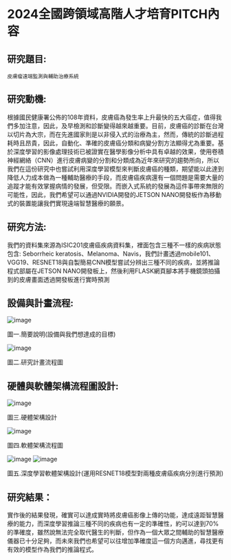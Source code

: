 # 2024全國跨領域高階人才培育PITCH內容
## 研究題目: 
    皮膚瘤遠端監測與輔助治療系統
## 研究動機: 
根據國民健康署公佈的108年資料，皮膚癌為發生率上升最快的五大癌症，值得我們多加注意，因此，及早檢測和診斷變得越來越重要。目前，皮膚癌的診斷在台灣以切片為大宗，而在先進國家則是以非侵入式的治療為主，然而，傳統的診斷過程耗時且昂貴，因此，自動化、準確的皮膚癌分類和病變分割方法顯得尤為重要。基於深度學習的影像處理技術已被證實在醫學影像分析中具有卓越的效果，使用卷積神經網絡（CNN）進行皮膚病變的分割和分類成為近年來研究的趨勢所向，所以我們在這份研究中也嘗試利用深度學習模型來判斷皮膚癌的種類，期望能以此達到降低人力成本做為一種輔助醫療的手段，而皮膚癌疾病還有一個問題是需要大量的追蹤才能有效掌握病情的發展，但受限。而嵌入式系統的發展為這件事帶來無限的可能性，因此，我們希望可以通過NVIDIA開發的JETSON NANO開發板作為移動式的裝置能讓我們實現遠端智慧醫療的願景。
## 研究方法:
我們的資料集來源為ISIC201皮膚癌疾病資料集，裡面包含三種不一樣的疾病狀態包含: Seborrheic keratosis、Melanoma、Navis，我們計畫透過mobile101、VGG19、RESNET18與自製簡易CNN模型嘗試分辨出三種不同的疾病，並將推論程式部屬在JETSON NANO開發板上，然後利用FLASK網頁腳本將手機鏡頭拍攝到的皮膚畫面透過開發板進行實時預測
## 設備與計畫流程:

![image](https://github.com/user-attachments/assets/fddea05c-47d8-40cb-861c-2f3424c95d1b)

圖一.簡要說明(設備與我們想達成的目標)

![image](https://github.com/user-attachments/assets/4f1d37c3-8fd2-439d-82a8-daa901aa077a)
	 
圖二.研究計畫流程圖




## 硬體與軟體架構流程圖設計:

![image](https://github.com/user-attachments/assets/1d1bcefa-318b-438c-a0df-d8fc07441321)


 
圖三.硬體架構設計

![image](https://github.com/user-attachments/assets/f7311af4-8ca9-466b-9393-ef56a1d16c7a)

圖四.軟體架構流程圖

![image](https://github.com/user-attachments/assets/952b5b16-20de-4c1a-bd7b-538decb58223) 
![image](https://github.com/user-attachments/assets/8e024d6b-bb01-4feb-9a31-3e2311c5200a)

 
圖五.深度學習軟體架構設計(運用RESNET18模型對兩種皮膚癌疾病分別進行預測)

## 研究結果：
實作後的結果發現，確實可以達成實時將皮膚癌影像上傳的功能，達成遠距智慧醫療的能力，而深度學習推論三種不同的疾病也有一定的準確性，約可以達到70%的準確度，雖然說無法完全取代醫生的判斷，但作為一個大眾之間輔助的智慧醫療儀器已十分足夠，而未來我們也希望可以往增加準確度這一個方向邁進，尋找更有有效的模型作為我們的推論程式。

